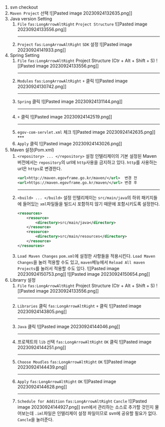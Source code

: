 1. svn checkout
2. `Maven Project` 선택
   ![[Pasted image 20230924132635.png]]
3. Java version Setting
	1. `File` `fas:LongArrowAltRight` `Project Structure`
	   ![[Pasted image 20230924133556.png]]
	   ***
	2. `Project` `fas:LongArrowAltRight` `SDK` 설정
	   ![[Pasted image 20230924141933.png]]
4. Spring Setting
	1. `File` `fas:LongArrowAltRight` Project Structure (Ctr + Alt + Shift + S)
	   ![[Pasted image 20230924133556.png]]
	   ***
	2. `Modules` `fas:LongArrowAltRight`  `+`  클릭
	    ![[Pasted image 20230924130742.png]]
	    ***
	3. `Spring` 클릭
	   ![[Pasted image 20230924131144.png]]
	    ***
	4. `+` 클릭
	   ![[Pasted image 20230924142519.png]]
	   ***
	5.  `egov-com-servlet.xml` 체크
	   ![[Pasted image 20230924142635.png]]
	   ***
	6. `Apply` 클릭
	   ![[Pasted image 20230924143026.png]]
5. Maven 설정(Pom.xml)
   1. `<repository> ... </repository>` 설정
      인텔리제이의 기본 설정된 Maven버전에서는 `repository`의  url에 `http`사용을 금지하고 있다. `http`를 사용하는 url은 `https`로 변경한다.
      ```xml
      <url>http://maven.egovframe.go.kr/maven/</url>  변경 전
      <url>https://maven.egovframe.go.kr/maven/</url> 변경 후
      ```
      ***
   2. `<build> ... </build>` 설정
       인텔리제이는 `src/main/java`의 하위 패키지들에 들어있는 `xml`파일들을 빌드시 포함하지 않기 때문에 포함시키도록 설정한다.
       ```xml
       <resources>
	       <resource>
		       <directory>src/main/java</directory>  
	       </resource>
	       <resource>
		       <directory>src/main/resources</directory>  
	       </resource>
       </resources>
		```
    3. `Load Maven Changes`
      `pom.xml`에 설정한 사항들을 적용시킨다. `Load Maven Changes`을 눌러 적용할 수도 있고,
      `maven`메뉴에서 `Reload All maven Projects`를 눌러서 적용할 수도 있다.
	   ![[Pasted image 20230924150753.png]]
	   ![[Pasted image 20230924150654.png]]
6. Librarry 설정
	1. `File` `fas:LongArrowAltRight` Project Structure (Ctr + Alt + Shift + S)
	   ![[Pasted image 20230924133556.png]]
	   ***
	2. `Libraries` 클릭 `fas:LongArrowAltRight` `+` 클릭
	   ![[Pasted image 20230924143805.png]]
	   ***
	3. `Java` 클릭
	   ![[Pasted image 20230924144046.png]]
	   ***
	4. 프로젝트의 `lib` 선택 `fas:LongArrowAltRight` `OK` 클릭
	   ![[Pasted image 20230924144251.png]]
	   ***
	5. `Choose Moudles` `fas:LongArrowAltRight` `OK`
	   ![[Pasted image 20230924144439.png]]
	   ***
	6. `Apply` `fas:LongArrowAltRight` `OK`
	   ![[Pasted image 20230924144628.png]]
	   ***
	7. `Schedule for Addition` `fas:LongArrowAltRight` `Cancle`
	   ![[Pasted image 20230924144927.png]]
	   svn에서 관리하는 소스로 추가할 것인지 물어보는데 `.iml`파일은 인텔리제이 설정 파일이므로 svn에 공유할 필요가 없다. `Cancle`을 눌러준다.
